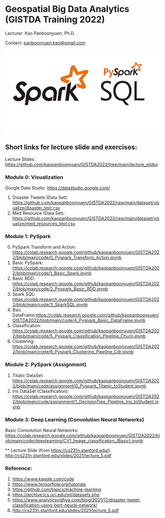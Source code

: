 # Geospatial Big Data Analytics (GISTDA Training 2022)

Lecturer: Kao Panboonyuen, Ph.D.

Contact: panboonyuen.kao@gmail.com

![alt text](https://github.com/kaopanboonyuen/GISTDA2022/blob/main/files/pyspark_logo_v2.png)

## Short links for lecture slide and exercises:

Lecture Slides: https://github.com/kaopanboonyuen/GISTDA2022/tree/main/lecture_slides

### Module 0: Visualization 

Google Data Studio: https://datastudio.google.com/

1. Disaster Tweets (Data Set): https://github.com/kaopanboonyuen/GISTDA2022/raw/main/dataset/visualize/disaster_text.csv
2. Med Resource (Data Set): https://github.com/kaopanboonyuen/GISTDA2022/raw/main/dataset/visualize/med_resources_text.csv

### Module 1: PySpark

0. PySpark Transform and Action: https://colab.research.google.com/github/kaopanboonyuen/GISTDA2022/blob/main/code/0_Pyspark_Transform_Action.ipynb
1. Basic PySpark: https://colab.research.google.com/github/kaopanboonyuen/GISTDA2022/blob/main/code/1_Basic_Spark.ipynb
2. Basic RDD: https://colab.research.google.com/github/kaopanboonyuen/GISTDA2022/blob/main/code/2_Pyspark_Basic_RDD.ipynb
3. Spark SQL: https://colab.research.google.com/github/kaopanboonyuen/GISTDA2022/blob/main/code/3_SparkSQL.ipynb
4. Bsic DataFrame:https://colab.research.google.com/github/kaopanboonyuen/GISTDA2022/blob/main/code/4_Pyspark_Basic_DataFrame.ipynb
5. Classification: https://colab.research.google.com/github/kaopanboonyuen/GISTDA2022/blob/main/code/5_Pyspark_Classification_Pipeline_Churn.ipynb
6. Clustering: https://colab.research.google.com/github/kaopanboonyuen/GISTDA2022/blob/main/code/6_Pyspark_Clustering_Pipeline_Cdr.ipynb

### Module 2: PySpark (Assignment)
1. Titatic DataSet: https://colab.research.google.com/github/kaopanboonyuen/GISTDA2022/blob/main/code/assignment/0_Pyspark_Titanic_toStudent.ipynb
2. Iris DataSet (Classification): https://colab.research.google.com/github/kaopanboonyuen/GISTDA2022/blob/main/code/assignment/1_DecisionTree_Pipeline_Iris_toStudent.ipynb

### Module 3: Deep Learning (Convolution Neural Networks)
Basic Convolution Neural Networks: https://colab.research.google.com/github/kaopanboonyuen/GISTDA2022/blob/main/code/deeplearning/CV1_Image_classification_(Basic).ipynb

** Lecture Slide (from https://cs231n.stanford.edu/): http://cs231n.stanford.edu/slides/2021/lecture_5.pdf

### Reference:

1. https://www.kaggle.com/code
2. https://www.tensorflow.org/tutorials
3. https://github.com/topics/machine-learning
4. https://archive.ics.uci.edu/ml/datasets.php
5. https://www.analyticsvidhya.com/blog/2021/12/disaster-tweet-classification-using-bert-neural-network/
6. http://cs231n.stanford.edu/slides/2021/lecture_5.pdf
